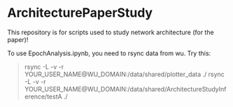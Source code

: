# ArchitecturePaperStudy

This repository is for scripts used to study network architecture (for the paper)!

To use EpochAnalysis.ipynb, you need to rsync data from wu.
Try this:

> rsync -L -v -r YOUR_USER_NAME@WU_DOMAIN:/data/shared/plotter_data ./
> rsync -L -v -r YOUR_USER_NAME@WU_DOMAIN:/data/shared/ArchitectureStudyInference/testA ./
